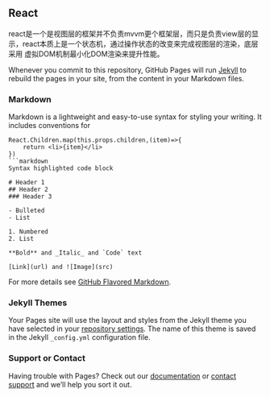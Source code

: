 ## React

react是一个是视图层的框架并不负责mvvm更个框架层，而只是负责view层的显示，react本质上是一个状态机，通过操作状态的改变来完成视图层的渲染，底层采用
虚拟DOM机制最小化DOM渲染来提升性能。

Whenever you commit to this repository, GitHub Pages will run [Jekyll](https://jekyllrb.com/) to rebuild the pages in your site, from the content in your Markdown files.

### Markdown

Markdown is a lightweight and easy-to-use syntax for styling your writing. It includes conventions for
```
React.Children.map(this.props.children,(item)=>{
    return <li>{item}</li>
})
```markdown
Syntax highlighted code block

# Header 1
## Header 2
### Header 3

- Bulleted
- List

1. Numbered
2. List

**Bold** and _Italic_ and `Code` text

[Link](url) and ![Image](src)
```

For more details see [GitHub Flavored Markdown](https://guides.github.com/features/mastering-markdown/).

### Jekyll Themes

Your Pages site will use the layout and styles from the Jekyll theme you have selected in your [repository settings](https://github.com/heliang0915/hl_blog/settings). The name of this theme is saved in the Jekyll `_config.yml` configuration file.

### Support or Contact

Having trouble with Pages? Check out our [documentation](https://help.github.com/categories/github-pages-basics/) or [contact support](https://github.com/contact) and we’ll help you sort it out.
